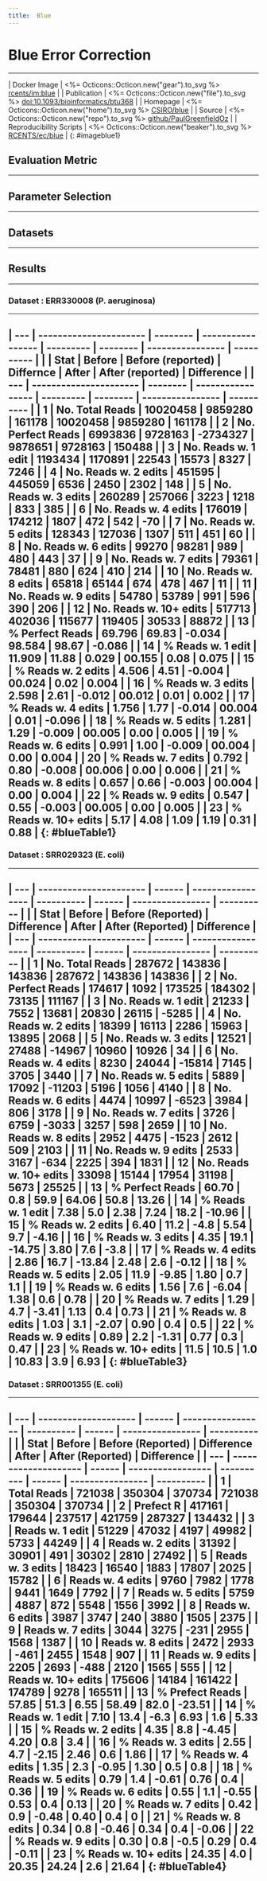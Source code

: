```yaml
---  
title:  Blue
---  
```


# Blue Error Correction
----

| Docker Image   | <%= Octicons::Octicon.new("gear").to_svg %>  [rcents/im:blue](https://hub.docker.com/r/rcents/im) |
| Publication | <%= Octicons::Octicon.new("file").to_svg %>  [doi:10.1093/bioinformatics/btu368](https://doi.org/10.1093/bioinformatics/btu368)  |
| Homepage | <%= Octicons::Octicon.new("home").to_svg %> [CSIRO/blue](http://bioinformatics.csiro.au/blue)                                     |
| Source  | <%= Octicons::Octicon.new("repo").to_svg %> [github/PaulGreenfieldOz](https://github.com/PaulGreenfieldOz/WorkingDogs/tree/master/Blue) |
| Reproducibility Scripts | <%= Octicons::Octicon.new("beaker").to_svg %>  [RCENTS/ec/blue](https://github.com/RCENTS/ec/tree/master/runs/blue) |
{: #imageblue1}


## Evaluation Metric
----

## Parameter Selection
-----

## Datasets
-----


## Results
----

### Dataset : ERR330008 (P. aeruginosa)
-----

 | --- | ---------------------- | -------- | ----------------- | --------- | -------- | ---------------- | ---------- |
 |     | Stat                   | Before   | Before (reported) | Differnce | After    | After (reported) | Difference |
 | --- | ---------------------- | -------- | ----------------- | --------- | -------- | ---------------- | ---------- |
 | 1   | No. Total Reads        | 10020458 | 9859280           | 161178    | 10020458 | 9859280          | 161178     |
 | 2   | No. Perfect Reads      | 6993836  | 9728163           | -2734327  | 9878651  | 9728163          | 150488     |
 | 3   | No. Reads w. 1 edit    | 1193434  | 1170891           | 22543     | 15573    | 8327             | 7246       |
 | 4   | No. Reads w. 2 edits   | 451595   | 445059            | 6536      | 2450     | 2302             | 148        |
 | 5   | No. Reads w. 3 edits   | 260289   | 257066            | 3223      | 1218     | 833              | 385        |
 | 6   | No. Reads w. 4 edits   | 176019   | 174212            | 1807      | 472      | 542              | -70        |
 | 7   | No. Reads w. 5 edits   | 128343   | 127036            | 1307      | 511      | 451              | 60         |
 | 8   | No. Reads w. 6 edits   | 99270    | 98281             | 989       | 480      | 443              | 37         |
 | 9   | No. Reads w. 7 edits   | 79361    | 78481             | 880       | 624      | 410              | 214        |
 | 10  | No. Reads w. 8 edits   | 65818    | 65144             | 674       | 478      | 467              | 11         |
 | 11  | No. Reads w. 9 edits   | 54780    | 53789             | 991       | 596      | 390              | 206        |
 | 12  | No. Reads w. 10+ edits | 517713   | 402036            | 115677    | 119405   | 30533            | 88872      |
 | 13  | % Perfect Reads        | 69.796   | 69.83             | -0.034    | 98.584   | 98.67            | -0.086     |
 | 14  | % Reads w. 1 edit      | 11.909   | 11.88             | 0.029     | 00.155   | 0.08             | 0.075      |
 | 15  | % Reads w. 2 edits     | 4.506    | 4.51              | -0.004    | 00.024   | 0.02             | 0.004      |
 | 16  | % Reads w. 3 edits     | 2.598    | 2.61              | -0.012    | 00.012   | 0.01             | 0.002      |
 | 17  | % Reads w. 4 edits     | 1.756    | 1.77              | -0.014    | 00.004   | 0.01             | -0.096     |
 | 18  | % Reads w. 5 edits     | 1.281    | 1.29              | -0.009    | 00.005   | 0.00             | 0.005      |
 | 19  | % Reads w. 6 edits     | 0.991    | 1.00              | -0.009    | 00.004   | 0.00             | 0.004      |
 | 20  | % Reads w. 7 edits     | 0.792    | 0.80              | -0.008    | 00.006   | 0.00             | 0.006      |
 | 21  | % Reads w. 8 edits     | 0.657    | 0.66              | -0.003    | 00.004   | 0.00             | 0.004      |
 | 22  | % Reads w. 9 edits     | 0.547    | 0.55              | -0.003    | 00.005   | 0.00             | 0.005      |
 | 23  | % Reads w. 10+ edits   | 5.17     | 4.08              | 1.09      | 1.19     | 0.31             | 0.88       |
 {: #blueTable1}
----

<!-- 
### Dataset : ERR008613 (E. coli)
----


| --- | ---------------------- | -------- | -------- |
|     | Stat                   | Before   | After    |
| --- | ---------------------- | -------- | -------- |
| 1   | No. Total Reads        | 28428648 | 28428648 |
| 2   | No. Prefect Reads      | 16191987 | 28110205 |
| 3   | No. Reads w. 1 edit    | 5042050  | 29443    |
| 4   | No. Reads w. 2 edits   | 2125925  | 7426     |
| 5   | No. Reads w. 3 edits   | 1211359  | 4062     |
| 6   | No. Reads w. 4 edits   | 801438   | 2895     |
| 7   | No. Reads w. 5 edits   | 574295   | 2497     |
| 8   | No. Reads w. 6 edits   | 429795   | 2279     |
| 9   | No. Reads w. 7 edits   | 333187   | 2083     |
| 10  | No. Reads w. 8 edits   | 263692   | 2049     |
| 11  | No. Reads w. 9 edits   | 212524   | 1827     |
| 12  | No. Reads w. 10 edits  | 1007451  | 113521   |
| 13  | No. Reads w. >10 edits | 234945   | 150361   |
| 14  | % Prefect Reads        | 56.956   | 98.879   |
| 15  | % Reads w. 1 edit      | 17.735   | 0.103    |
| 16  | % Reads w. 2 edits     | 7.478    | 0.026    |
| 17  | % Reads w. 3 edits     | 4.261    | 0.014    |
| 18  | % Reads w. 4 edits     | 2.819    | 0.010    |
| 19  | % Reads w. 5 edits     | 2.020    | 0.008    |
| 20  | % Reads w. 6 edits     | 1.511    | 0.008    |
| 21  | % Reads w. 7 edits     | 1.172    | 0.007    |
| 22  | % Reads w. 8 edits     | 0.927    | 0.007    |
| 23  | % Reads w. 9 edits     | 0.747    | 0.006    |
| 24  | % Reads w. 10 edits    | 3.543    | 0.399    |
| 25  | % Reads w. >10 edits   | 0.826    | 0.528    |
{: #blueTable2}
---- 
-->

### Dataset : SRR029323 (E. coli)
----


| --- | ---------------------- | ------ | ----------------- | ---------- | ------ | ---------------- | ---------- |
|     | Stat                   | Before | Before (Reported) | Difference | After  | After (Reported) | Difference |
| --- | ---------------------- | ------ | ----------------- | ---------- | ------ | ---------------- | ---------- |
| 1   | No. Total Reads        | 287672 | 143836            | 143836     | 287672 | 143836           | 143836     |
| 2   | No. Perfect Reads      | 174617 | 1092              | 173525     | 184302 | 73135            | 111167     |
| 3   | No. Reads w. 1 edit    | 21233  | 7552              | 13681      | 20830  | 26115            | -5285      |
| 4   | No. Reads w. 2 edits   | 18399  | 16113             | 2286       | 15963  | 13895            | 2068       |
| 5   | No. Reads w. 3 edits   | 12521  | 27488             | -14967     | 10960  | 10926            | 34         |
| 6   | No. Reads w. 4 edits   | 8230   | 24044             | -15814     | 7145   | 3705             | 3440       |
| 7   | No. Reads w. 5 edits   | 5889   | 17092             | -11203     | 5196   | 1056             | 4140       |
| 8   | No. Reads w. 6 edits   | 4474   | 10997             | -6523      | 3984   | 806              | 3178       |
| 9   | No. Reads w. 7 edits   | 3726   | 6759              | -3033      | 3257   | 598              | 2659       |
| 10  | No. Reads w. 8 edits   | 2952   | 4475              | -1523      | 2612   | 509              | 2103       |
| 11  | No. Reads w. 9 edits   | 2533   | 3167              | -634       | 2225   | 394              | 1831       |
| 12  | No. Reads w. 10+ edits | 33098  | 15144             | 17954      | 31198  | 5673             | 25525      |
| 13  | % Perfect Reads        | 60.70  | 0.8               | 59.9       | 64.06  | 50.8             | 13.26      |
| 14  | % Reads w. 1 edit      | 7.38   | 5.0               | 2.38       | 7.24   | 18.2             | -10.96     |
| 15  | % Reads w. 2 edits     | 6.40   | 11.2              | -4.8       | 5.54   | 9.7              | -4.16      |
| 16  | % Reads w. 3 edits     | 4.35   | 19.1              | -14.75     | 3.80   | 7.6              | -3.8       |
| 17  | % Reads w. 4 edits     | 2.86   | 16.7              | -13.84     | 2.48   | 2.6              | -0.12      |
| 18  | % Reads w. 5 edits     | 2.05   | 11.9              | -9.85      | 1.80   | 0.7              | 1.1        |
| 19  | % Reads w. 6 edits     | 1.56   | 7.6               | -6.04      | 1.38   | 0.6              | 0.78       |
| 20  | % Reads w. 7 edits     | 1.29   | 4.7               | -3.41      | 1.13   | 0.4              | 0.73       |
| 21  | % Reads w. 8 edits     | 1.03   | 3.1               | -2.07      | 0.90   | 0.4              | 0.5        |
| 22  | % Reads w. 9 edits     | 0.89   | 2.2               | -1.31      | 0.77   | 0.3              | 0.47       |
| 23  | % Reads w. 10+ edits   | 11.5   | 10.5              | 1.0        | 10.83  | 3.9              | 6.93       |
{: #blueTable3}
----


### Dataset : SRR001355 (E. coli)
----

| --- | -------------------- | ------ | ----------------- | ---------- | ------ | ---------------- | ---------- |
|     | Stat                 | Before | Before (Reported) | Difference | After  | After (Reported) | Difference |
| --- | -------------------- | ------ | ----------------- | ---------- | ------ | ---------------- | ---------- |
| 1   | Total Reads          | 721038 | 350304            | 370734     | 721038 | 350304           | 370734     |
| 2   | Prefect R            | 417161 | 179644            | 237517     | 421759 | 287327           | 134432     |
| 3   | Reads w. 1 edit      | 51229  | 47032             | 4197       | 49982  | 5733             | 44249      |
| 4   | Reads w. 2 edits     | 31392  | 30901             | 491        | 30302  | 2810             | 27492      |
| 5   | Reads w. 3 edits     | 18423  | 16540             | 1883       | 17807  | 2025             | 15782      |
| 6   | Reads w. 4 edits     | 9760   | 7982              | 1778       | 9441   | 1649             | 7792       |
| 7   | Reads w. 5 edits     | 5759   | 4887              | 872        | 5548   | 1556             | 3992       |
| 8   | Reads w. 6 edits     | 3987   | 3747              | 240        | 3880   | 1505             | 2375       |
| 9   | Reads w. 7 edits     | 3044   | 3275              | -231       | 2955   | 1568             | 1387       |
| 10  | Reads w. 8 edits     | 2472   | 2933              | -461       | 2455   | 1548             | 907        |
| 11  | Reads w. 9 edits     | 2205   | 2693              | -488       | 2120   | 1565             | 555        |
| 12  | Reads w. 10+ edits   | 175606 | 14184             | 161422     | 174789 | 9278             | 165511     |
| 13  | % Prefect Reads      | 57.85  | 51.3              | 6.55       | 58.49  | 82.0             | -23.51     |
| 14  | % Reads w. 1 edit    | 7.10   | 13.4              | -6.3       | 6.93   | 1.6              | 5.33       |
| 15  | % Reads w. 2 edits   | 4.35   | 8.8               | -4.45      | 4.20   | 0.8              | 3.4        |
| 16  | % Reads w. 3 edits   | 2.55   | 4.7               | -2.15      | 2.46   | 0.6              | 1.86       |
| 17  | % Reads w. 4 edits   | 1.35   | 2.3               | -0.95      | 1.30   | 0.5              | 0.8        |
| 18  | % Reads w. 5 edits   | 0.79   | 1.4               | -0.61      | 0.76   | 0.4              | 0.36       |
| 19  | % Reads w. 6 edits   | 0.55   | 1.1               | -0.55      | 0.53   | 0.4              | 0.13       |
| 20  | % Reads w. 7 edits   | 0.42   | 0.9               | -0.48      | 0.40   | 0.4              | 0          |
| 21  | % Reads w. 8 edits   | 0.34   | 0.8               | -0.46      | 0.34   | 0.4              | -0.06      |
| 22  | % Reads w. 9 edits   | 0.30   | 0.8               | -0.5       | 0.29   | 0.4              | -0.11      |
| 23  | % Reads w. 10+ edits | 24.35  | 4.0               | 20.35      | 24.24  | 2.6              | 21.64      |
{: #blueTable4}
----
 
<script>
$(document).ready( function () {
    $('#blueTable1').DataTable({
        "paging":false,
        "columnDefs": [
            {
                "targets": -1,
                "className": 'dt-body-right'
            },
            {
                "targets": -2,
                "className": 'dt-body-right'
            }
        ]
    });
    $('#blueTable2').DataTable({
        "paging":false,
        "columnDefs": [
            {
                "targets": -1,
                "className": 'dt-body-right'
            },
            {
                "targets": -2,
                "className": 'dt-body-right'
            }
        ]
    });
    $('#blueTable3').DataTable({
        "paging":false,
        "columnDefs": [
            {
                "targets": -1,
                "className": 'dt-body-right'
            },
            {
                "targets": -2,
                "className": 'dt-body-right'
            }
        ]
    });
    $('#blueTable4').DataTable({
        "paging":false,
        "columnDefs": [
            {
                "targets": -1,
                "className": 'dt-body-right'
            },
            {
                "targets": -2,
                "className": 'dt-body-right'
            }
        ]
    });
    $('#imageblue1').DataTable({"paging":false});

} );
</script>




<!-- Paeruginosa-ERR330008	BLUE	BEFORE	10020458	6993836	1193434	451595	260289	176019	128343	99270	79361	65818	54780	414431	103282	0.697955722184	0.11909974574	0.045067301315	0.0259757587927	0.0175659635518	0.0128080971948	0.00990673280603	0.00791989747375	0.00656836244411	0.00546681598785	0.0413584888036	0.0103071137068
Paeruginosa-ERR330008	BLUE	AFTER	10020458	9878651	15573	2450	1218	472	511	480	624	478	596	34152	85253	0.985848251647	0.00155412058012	0.000244499802304	0.000121551330288	4.71036353827e-05	5.09956730521e-05	4.79020020841e-05	6.22726027094e-05	4.77024104088e-05	5.94783192545e-05	0.00340822744829	0.00850789454933
Ecoli-ERR008613	BLUE	BEFORE	28428648	16191987	5042050	2125925	1211359	801438	574295	429795	333187	263692	212524	1007451	234945	0.569565847803	0.177358065005	0.0747810799866	0.0426105033205	0.0281912105001	0.0202012772468	0.0151183763646	0.0117201141609	0.0092755730065	0.00747569845742	0.0354378794236	0.0082643747251
Ecoli-ERR008613	BLUE	AFTER	28428648	28110205	29443	7426	4062	2895	2497	2279	2083	2049	1827	113521	150361	0.988798517608	0.00103568062751	0.000261215376827	0.000142884037257	0.000101833896568	8.78339342764e-05	8.01656132223e-05	7.32711594304e-05	7.20751827523e-05	6.42661585595e-05	0.0039931902495	0.00528906615608
Ecoli-SRR029323	BLUE	BEFORE	287672	174617	21233	18399	12521	8230	5889	4474	3726	2952	2533	24052	9046	0.607000333713	0.0738097555549	0.0639582580161	0.043525264885	0.0286089713285	0.0204712311243	0.0155524347173	0.0129522511749	0.0102616869212	0.00880516699575	0.0836091103757	0.0314455351929
Ecoli-SRR029323	BLUE	AFTER	287672	184302	20830	15963	10960	7145	5196	3984	3257	2612	2225	22035	9163	0.640667148697	0.0724088545288	0.0554902805973	0.0380989460219	0.0248373147195	0.0180622375483	0.0138491059262	0.0113219221892	0.00907978531105	0.00773450318418	0.0765976528824	0.031852248394
Ecoli-SRR001355	BLUE	BEFORE	721038	417161	51229	31392	18423	9760	5759	3987	3044	2472	2205	32334	143272	0.5785561926	0.0710489599716	0.0435372338212	0.0255506644587	0.0135360410963	0.0079870963805	0.00552952826342	0.00422169150586	0.00342839073669	0.00305809125178	0.0448436836893	0.198702426224
Ecoli-SRR001355	BLUE	AFTER	721038	421759	49982	30302	17807	9441	5548	3880	2955	2455	2120	30651	144138	0.584933110322	0.0693195088192	0.0420255243136	0.0246963405535	0.0130936233597	0.00769446270516	0.00538113109157	0.00409825834422	0.00340481361593	0.00294020564797	0.0425095487339	0.199903472494 -->
